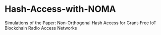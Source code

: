 # Hash-Access-with-NOMA
Simulations of the Paper: Non-Orthogonal Hash Access for Grant-Free IoT Blockchain Radio Access Networks
